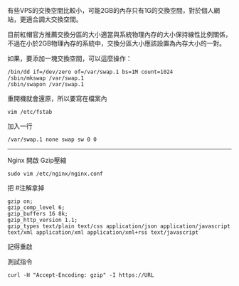 有些VPS的交換空間比較小，可能2GB的內存只有1G的交換空間，對於個人網站，更適合調大交換空間。

目前紅帽官方推薦交換分區的大小適當與系統物理內存的大小保持線性比例關係，不過在小於2GB物理內存的系統中，交換分區大小應該設置為內存大小的一對。

如果，要添加一塊交換空間，可以這麼操作：
```
/bin/dd if=/dev/zero of=/var/swap.1 bs=1M count=1024
/sbin/mkswap /var/swap.1
/sbin/swapon /var/swap.1
```
重開機就會還原，所以要寫在檔案內

```
vim /etc/fstab
```

加入一行
```
/var/swap.1 none swap sw 0 0
```

---
Nginx 開啟 Gzip壓縮

```
sudo vim /etc/nginx/nginx.conf
```
把 #注解拿掉
```
gzip on;
gzip_comp_level 6;
gzip_buffers 16 8k;
gzip_http_version 1.1;
gzip_types text/plain text/css application/json application/javascript text/xml application/xml application/xml+rss text/javascript
```

記得重啟

測試指令
```
curl -H "Accept-Encoding: gzip" -I https://URL
```
